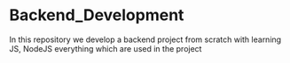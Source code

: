 # Backend_Development
In this repository we develop a backend project from scratch with learning JS, NodeJS everything which are used in the project
